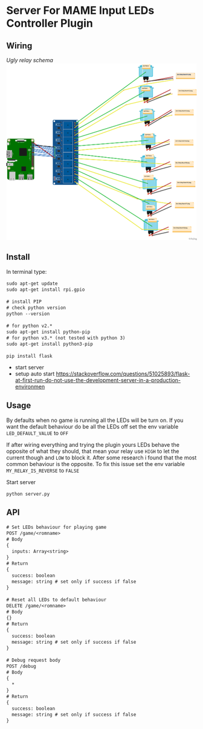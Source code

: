 # Server For MAME Input LEDs Controller Plugin

## Wiring

_Ugly relay schema_
![WIRING](../img/MILCP_wiring.png)

## Install

In terminal type:

```
sudo apt-get update
sudo apt-get install rpi.gpio

# install PIP
# check python version
python --version

# for python v2.*
sudo apt-get install python-pip
# for python v3.* (not tested with python 3)
sudo apt-get install python3-pip

pip install flask
```

- start server
- setup auto start https://stackoverflow.com/questions/51025893/flask-at-first-run-do-not-use-the-development-server-in-a-production-environmen

## Usage

By defaults when no game is running all the LEDs will be turn on.
If you want the default behaviour do be all the LEDs off set the env variable `LED_DEFAULT_VALUE` to `OFF`

If after wiring everything and trying the plugin yours LEDs behave the opposite of what they should, that mean your relay use `HIGH` to let the current though and `LOW` to block it. After some research i found that the most common behaviour is the opposite. To fix this issue set the env variable `MY_RELAY_IS_REVERSE` to `FALSE`

Start server

```
python server.py
```

## API

```
# Set LEDs behaviour for playing game
POST /game/<romname>
# Body
{
  inputs: Array<string>
}
# Return
{
  success: boolean
  message: string # set only if success if false
}

# Reset all LEDs to default behaviour
DELETE /game/<romname>
# Body
{}
# Return
{
  success: boolean
  message: string # set only if success if false
}

# Debug request body
POST /debug
# Body
{
  *
}
# Return
{
  success: boolean
  message: string # set only if success if false
}
```
